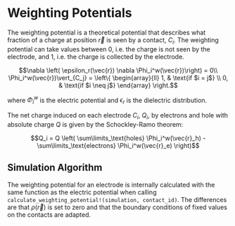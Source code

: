 # Weighting Potentials

The weighting potential is a theoretical potential that describes what fraction of a charge at position $\vec{r}$ is seen by a contact, $C_i$. The weighting potential can take values between 0, i.e. the charge is not seen by the electrode, and 1, i.e. the charge is collected by the electrode. 
```math
\nabla \left( \epsilon_r(\vec{r}) \nabla \Phi_i^w(\vec{r})\right) = 0\\
\Phi_i^w(\vec{r})\vert_{C_j} = \left\{ \begin{array}{ll} 1, & \text{if $i = j$} \\ 0, & \text{if $i \neq j$} \end{array} \right.
```
where $\Phi_i^w$ is the electric potential and $\epsilon_r$ is the dielectric distribution.


The net charge induced on each electrode $C_i$, $Q_i$, by electrons and hole with absolute charge $Q$ is given by the Schockley-Ramo theorem:
```math
Q_i = Q \left( \sum\limits_\text{holes} \Phi_i^w(\vec{r}_h) -  \sum\limits_\text{electrons} \Phi_i^w(\vec{r}_e) \right)
```



## Simulation Algorithm

The weighting potential for an electrode is internally calculated with the same function as the electric potential when calling `calculate_weighting_potential!(simulation, contact_id)`. The differences are that $\rho(\vec{r})$ is set to zero and that the boundary conditions of fixed values on the contacts are adapted.